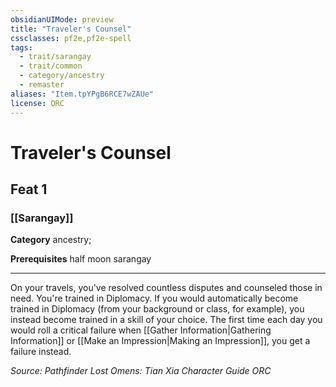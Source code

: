 ```yaml
---
obsidianUIMode: preview
title: "Traveler's Counsel"
cssclasses: pf2e,pf2e-spell
tags:
  - trait/sarangay
  - trait/common
  - category/ancestry
  - remaster
aliases: "Item.tpYPgB6RCE7wZAUe"
license: ORC
---
```

# Traveler's Counsel
## Feat 1
### [[Sarangay]]

**Category** ancestry; 



**Prerequisites** half moon sarangay
* * *
On your travels, you've resolved countless disputes and counseled those in need. You're trained in Diplomacy. If you would automatically become trained in Diplomacy (from your background or class, for example), you instead become trained in a skill of your choice. The first time each day you would roll a critical failure when [[Gather Information|Gathering Information]] or [[Make an Impression|Making an Impression]], you get a failure instead.

*Source: Pathfinder Lost Omens: Tian Xia Character Guide*
*ORC*